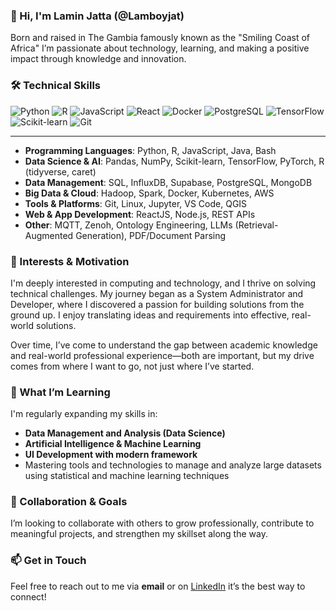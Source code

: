 ### 👋 Hi, I'm Lamin Jatta (@Lamboyjat)

Born and raised in The Gambia famously known as the "Smiling Coast of Africa" I’m passionate about technology, learning, and making a positive impact through knowledge and innovation.

### 🛠️ Technical Skills

![Python](https://img.shields.io/badge/Python-3.10-blue?style=flat&logo=python)
![R](https://img.shields.io/badge/R-Statistical-blue?style=flat&logo=r)
![JavaScript](https://img.shields.io/badge/JavaScript-ES6-F7DF1E?style=flat&logo=javascript&logoColor=black)
![React](https://img.shields.io/badge/React-JS-61DAFB?style=flat&logo=react)
![Docker](https://img.shields.io/badge/Docker-Containerization-2496ED?style=flat&logo=docker)
![PostgreSQL](https://img.shields.io/badge/PostgreSQL-Database-336791?style=flat&logo=postgresql)
![TensorFlow](https://img.shields.io/badge/TensorFlow-ML-FF6F00?style=flat&logo=tensorflow)
![Scikit-learn](https://img.shields.io/badge/Scikit--learn-ML-F7931E?style=flat&logo=scikitlearn)
![Git](https://img.shields.io/badge/Git-Version_Control-F05032?style=flat&logo=git)

----
* **Programming Languages**: Python, R, JavaScript, Java, Bash
* **Data Science & AI**: Pandas, NumPy, Scikit-learn, TensorFlow, PyTorch, R (tidyverse, caret)
* **Data Management**: SQL, InfluxDB, Supabase, PostgreSQL, MongoDB
* **Big Data & Cloud**: Hadoop, Spark, Docker, Kubernetes, AWS
* **Tools & Platforms**: Git, Linux, Jupyter, VS Code, QGIS
* **Web & App Development**: ReactJS, Node.js, REST APIs
* **Other**: MQTT, Zenoh, Ontology Engineering, LLMs (Retrieval-Augmented Generation), PDF/Document Parsing

### 👀 Interests & Motivation

I'm deeply interested in computing and technology, and I thrive on solving technical challenges. My journey began as a System Administrator and Developer, where I discovered a passion for building solutions from the ground up. I enjoy translating ideas and requirements into effective, real-world solutions.

Over time, I’ve come to understand the gap between academic knowledge and real-world professional experience—both are important, but my drive comes from where I want to go, not just where I’ve started.

### 🌱 What I’m Learning

I'm regularly expanding my skills in:

* **Data Management and Analysis (Data Science)**
* **Artificial Intelligence & Machine Learning**
* **UI Development with modern framework**
* Mastering tools and technologies to manage and analyze large datasets using statistical and machine learning techniques

### 💞️ Collaboration & Goals

I’m looking to collaborate with others to grow professionally, contribute to meaningful projects, and strengthen my skillset along the way.

### 📫 Get in Touch

Feel free to reach out to me via **email** or on [LinkedIn](https://www.linkedin.com/in/lamboyjat/) it’s the best way to connect!
